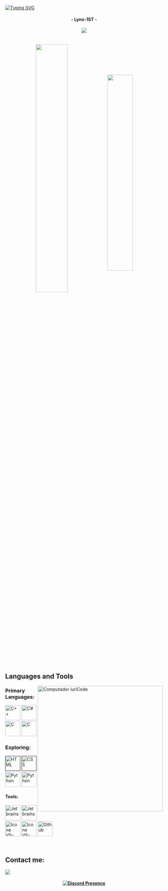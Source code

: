 [![Typing SVG](https://readme-typing-svg.herokuapp.com/?color=ff4f4f&size=35&center=true&vCenter=true&width=1000&lines=Welcome+to+my+GitHub+profile!;I%27m+a+Student+focusing+on+App+Development)](https://git.io/typing-svg)

<h4 align="center">- Lynx-1ST -</h4>

<h4 align="center">
 
 ![](https://komarev.com/ghpvc/?username=Lynx-1ST&style=plastic&color=9b93e5)

</h4>

<br>

<div align="center" style="margin-bottom:200px">
 <img width=45% align="center" src="https://github-readme-stats.vercel.app/api?username=Lynx-1ST&theme=aura_dark&show_icons=true" />
 <img width=40% align="center" src="https://github-readme-stats.vercel.app/api/top-langs/?username=Lynx-1ST&layout=compact&theme=aura_dark" />
</div>


<br>

## Languages and Tools

<img src="https://raw.githubusercontent.com/MicaelliMedeiros/micaellimedeiros/master/image/computer-illustration.png" min-width="400px" max-width="400px" width="400px" align="right" alt="Computador iuriCode">

### Primary Languages:
  [<img height="48px" width="48px" alt="C++" src="https://skillicons.dev/icons?i=cpp"/>](https://www.learncpp.com)
  [<img height="48px" width="48px" alt="C#" src="https://skillicons.dev/icons?i=js"/>](https://developer.mozilla.org/en-US/docs/Web/JavaScript)
  [<img height="48px" width="48px" alt="C" src="https://skillicons.dev/icons?i=c"/>](https://learn.microsoft.com/en-us/cpp/c-language/)
  [<img height="48px" width="48px" alt="C" src="https://skillicons.dev/icons?i=java"/>](https://learn.microsoft.com/en-us/cpp/c-language/)

### Exploring:
  [<img height="48px" width="48px" alt="HTML" src="https://skillicons.dev/icons?i=html"/>]()
  [<img height="48px" width="48px" alt="CSS" src="https://skillicons.dev/icons?i=css"/>]()
  [<img height="48px" width="48px" alt="Python" src="https://skillicons.dev/icons?i=py"/>](https://www.learnpython.org/)
  [<img height="48px" width="48px" alt="Python" src="https://skillicons.dev/icons?i=nodejs"/>](https://www.https://nodejs.org/)


#### Tools:
  [<img height="48px" width="48px" alt="Jetbrains" src="https://skillicons.dev/icons?i=idea"/>](https://www.jetbrains.com/)
  [<img height="48px" width="48px" alt="Jetbrains" src="https://skillicons.dev/icons?i=clion"/>](https://www.jetbrains.com/)
  [<img height="48px" width="48px" alt="Icone VS-Code" src="https://skillicons.dev/icons?i=vscode"/>](https://code.visualstudio.com/)
  [<img height="48px" width="48px" alt="Icone VS-Code" src="https://skillicons.dev/icons?i=visualstudio"/>](https://visualstudio.com/)
  [<img height="48px" width="48px" alt="Github" src="https://skillicons.dev/icons?i=github"/>](https://github.com/)

<br>

## Contact me:
<div>
<a href="https://discord.com/users/1081547609979756596" target="_blank"><img loading="lazy" src="https://img.shields.io/badge/-Discord-%234E59E0?style=for-the-badge&logo=discord&logoColor=white" target="_blank"></a>

<h4 align="center">
 
 [![Discord Presence](https://lanyard.cnrad.dev/api/1081547609979756596?borderRadius=10px&idleMessage=)](https://discord.com/users/1081547609979756596)
</h4>
